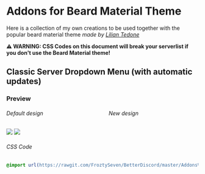 
# Addons for Beard Material Theme
Here is a collection of my own creations to be used together with the popular beard material theme *made by [Lilian Tedone](https://github.com/BeardDesign1)*


**__⚠ WARNING: CSS Codes on this document will break your serverlist if you don't use the Beard Material theme!__**


## Classic Server Dropdown Menu (with automatic updates)

### Preview
###### Default design             New design

![](https://vgy.me/1UoDEF.gif) ![](https://vgy.me/lml6YC.gif)


###### CSS Code
```css
@import url(https://rawgit.com/FroztySeven/BetterDiscord/master/Addons%20for%20Beard%20Material%20Theme/.css/ClassicServerDropdownMenu.css;)
```
